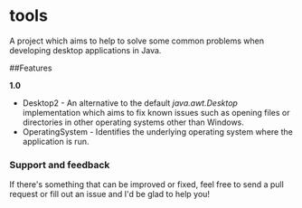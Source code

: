 # tools
A project which aims to help to solve some common problems when developing desktop applications in Java.

##Features

**1.0**

* Desktop2 - An alternative to the default *java.awt.Desktop* implementation which aims to fix known issues such as opening files or directories in other operating systems other than Windows.
* OperatingSystem - Identifies the underlying operating system where the application is run.

### Support and feedback

If there's something that can be improved or fixed, feel free to send a pull request or fill out an issue and I'd be glad to help you!
